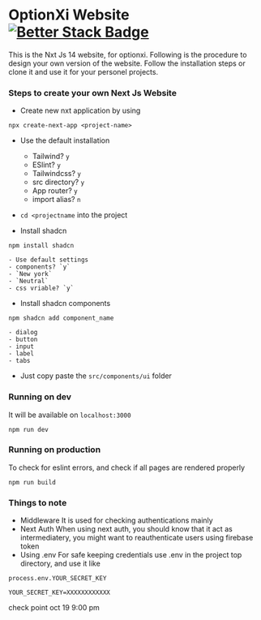 # OptionXi Website [![Better Stack Badge](https://uptime.betterstack.com/status-badges/v1/monitor/1nbbz.svg)](https://uptime.betterstack.com/?utm_source=status_badge)

This is the Nxt Js 14 website, for optionxi. Following is the procedure to design your own version of the website. Follow the installation steps or clone it and use it for your personel projects.


### Steps to create your own Next Js Website
- Create new nxt application by using
```
npx create-next-app <project-name>
```
- Use the default installation
    - Tailwind? `y`
    - ESlint? `y`
    - Tailwindcss? `y`
    - src directory? `y`
    - App router? `y`
    - import alias? `n`

- `cd <projectname` into the project
- Install shadcn
```
npm install shadcn
```
    - Use default settings
    - components? `y`
    - `New york`
    - `Neutral`
    - css vriable? `y`

- Install shadcn components
```
npm shadcn add component_name
```
    - dialog
    - button
    - input
    - label
    - tabs
- Just copy paste the `src/components/ui` folder

### Running on dev
It will be available on `localhost:3000`
```
npm run dev
```
### Running on production
To check for eslint errors, and check if all pages are rendered properly
```
npm run build
```

### Things to note
- Middleware
It is used for checking authentications mainly
- Next Auth
When using next auth, you should know that it act as intermediatery, you might want to reauthenticate users using firebase token
- Using .env
For safe keeping credentials use .env in the project top directory, and use it like
```
process.env.YOUR_SECRET_KEY
```
```
YOUR_SECRET_KEY=XXXXXXXXXXXX
```

check point oct 19 9:00 pm
